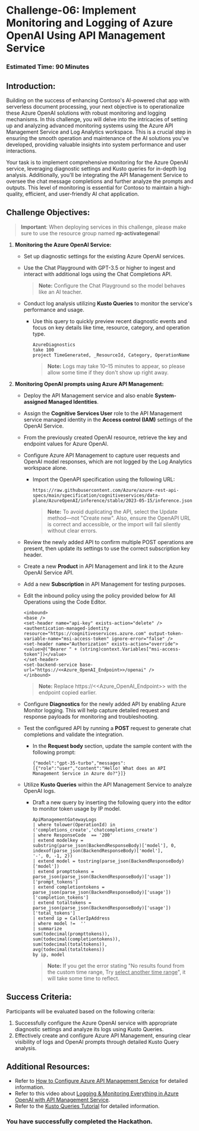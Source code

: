 # Challenge-06: Implement Monitoring and Logging of Azure OpenAI Using API Management Service

### Estimated Time: 90 Minutes

## Introduction:

Building on the success of enhancing Contoso's AI-powered chat app with serverless document processing, your next objective is to operationalize these Azure OpenAI solutions with robust monitoring and logging mechanisms. In this challenge, you will delve into the intricacies of setting up and analyzing advanced monitoring systems using the Azure API Management Service and Log Analytics workspace. This is a crucial step in ensuring the smooth operation and maintenance of the AI solutions you've developed, providing valuable insights into system performance and user interactions.

Your task is to implement comprehensive monitoring for the Azure OpenAI service, leveraging diagnostic settings and Kusto queries for in-depth log analysis. Additionally, you'll be integrating the API Management Service to oversee the chat message completions and further analyze the prompts and outputs. This level of monitoring is essential for Contoso to maintain a high-quality, efficient, and user-friendly AI chat application.

## Challenge Objectives:

> **Important**: When deploying services in this challenge, please make sure to use the resource group named **rg-activategenai**!

1. **Monitoring the Azure OpenAI Service:**

    - Set up diagnostic settings for the existing Azure OpenAI services.
    
    - Use the Chat Playground with GPT-3.5 or higher to ingest and interact with additional logs using the Chat Completions API.

      > **Note:** Configure the Chat Playground so the model behaves like an AI teacher.
    
    - Conduct log analysis utilizing **Kusto Queries** to monitor the service's performance and usage.
        
        -  Use this query to quickly preview recent diagnostic events and focus on key details like time, resource, category, and operation type.

           ```
           AzureDiagnostics
           take 100
           project TimeGenerated, _ResourceId, Category, OperationName
           ```

            > **Note:** Logs may take 10–15 minutes to appear, so please allow some time if they don't show up right away.

2. **Monitoring OpenAI prompts using Azure API Management:**  
    - Deploy the API Management service and also enable **System-assigned Managed Identities**.

    - Assign the **Cognitive Services User** role to the API Management service managed identity in the **Access control (IAM)** settings of the OpenAI Service.  

    - From the previously created OpenAI resource, retrieve the key and endpoint values for Azure OpenAI.  

    - Configure Azure API Management to capture user requests and OpenAI model responses, which are not logged by the Log Analytics workspace alone.
        
        - Import the OpenAPI specification using the following URL:

          ```
          https://raw.githubusercontent.com/Azure/azure-rest-api-specs/main/specification/cognitiveservices/data-plane/AzureOpenAI/inference/stable/2023-05-15/inference.json
          ```

          > **Note:** To avoid duplicating the API, select the Update method—not "Create new". Also, ensure the OpenAPI URL is correct and accessible, or the import will fail silently without clear errors. 

    -  Review the newly added API to confirm multiple POST operations are present, then update its settings to use the correct subscription key header.  

    - Create a new **Product** in API Management and link it to the Azure OpenAI Service API.

    - Add a new **Subscription** in API Management for testing purposes.

    - Edit the inbound policy using the policy provided below for All Operations using the Code Editor.

      ```
      <inbound>
      <base />
      <set-header name="api-key" exists-action="delete" />
      <authentication-managed-identity resource="https://cognitiveservices.azure.com" output-token-variable-name="msi-access-token" ignore-error="false" />
      <set-header name="Authorization" exists-action="override">
      <value>@("Bearer " + (string)context.Variables["msi-access-token"])</value>
      </set-header>
      <set-backend-service base-url="https://<<Azure_OpenAI_Endpoint>>/openai" />
      </inbound>
      ```

      > **Note:** Replace https://<<Azure_OpenAI_Endpoint>> with the endpoint copied earlier.
    
    - Configure **Diagnostics** for the newly added API by enabling Azure Monitor logging. This will help capture detailed request and response payloads for monitoring and troubleshooting.
    
    - Test the configured API by running a **POST** request to generate chat completions and validate the integration.
        
        -  In the **Request body** section, update the sample content with the following prompt:

            ```
            {"model":"gpt-35-turbo","messages":[{"role":"user","content":"Hello! What does an API Management Service in Azure do?"}]}
            ``` 
    - Utilize **Kusto Queries** within the API Management Service to analyze OpenAI logs.
        
        - Draft a new query by inserting the following query into the editor to monitor token usage by IP model.

            ```
            ApiManagementGatewayLogs
            | where tolower(OperationId) in ('completions_create','chatcompletions_create')
            | where ResponseCode  == '200'
            | extend modelkey = substring(parse_json(BackendResponseBody)['model'], 0, indexof(parse_json(BackendResponseBody)['model'], 
            '-', 0, -1, 2))
            | extend model = tostring(parse_json(BackendResponseBody)['model'])
            | extend prompttokens = parse_json(parse_json(BackendResponseBody)['usage'])['prompt_tokens']
            | extend completiontokens = parse_json(parse_json(BackendResponseBody)['usage'])['completion_tokens']
            | extend totaltokens = parse_json(parse_json(BackendResponseBody)['usage'])['total_tokens']
            | extend ip = CallerIpAddress
            | where model !=  ''
            | summarize
            sum(todecimal(prompttokens)),
            sum(todecimal(completiontokens)),
            sum(todecimal(totaltokens)),
            avg(todecimal(totaltokens))
            by ip, model
            ```

             > **Note:** If you get the error stating "No results found from the custom time range, Try <u>select another time range</u>", it will take some time to reflect. 


   <validation step="9f41c452-42da-4841-9ee1-0c8fcbdbd9ad" />
  
## Success Criteria:

Participants will be evaluated based on the following criteria:

1. Successfully configure the Azure OpenAI service with appropriate diagnostic settings and analyze its logs using Kusto Queries.
2. Effectively create and configure Azure API Management, ensuring clear visibility of logs and OpenAI prompts through detailed Kusto Query analysis.

## Additional Resources:

- Refer to [How to Configure Azure API Management Service](https://github.com/Azure-Samples/openai-python-enterprise-logging/blob/main/README.md) for detailed information.
- Refer to this video about [Logging & Monitoring Everything in Azure OpenAI with API Management Service](https://github.com/Azure-Samples/openai-python-enterprise-logging/blob/main/README.md).
- Refer to the [Kusto Queries Tutorial](https://learn.microsoft.com/en-us/azure/azure-monitor/logs/log-analytics-tutorial) for detailed information.

### You have successfully completed the Hackathon.
